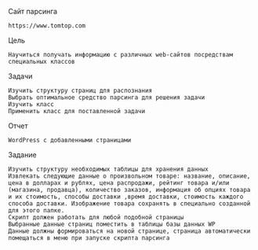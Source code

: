 Сайт парсинга

    https://www.tomtop.com

Цель

    Научиться получать информацию с различных web-сайтов посредствам специальных классов

Задачи

    Изучить структуру страниц для распознания
    Выбрать оптимальное средство парсинга для решения задачи
    Изучить класс
    Применить класс для поставленной задачи

Отчет

    WordPress c добавленными страницами

Задание

    Изучить структуру необходимых таблицы для хранения данных
    Извлекать следующие данные о произвольном товаре: название, описание, цена в долларах и рублях, цена распродажи, рейтинг товара и/или (магазина, продавца), количество заказов, информация об опциях товара и их стоимость, способы доставки ,время доставки, стоимость каждого способа доставки. Изображение товара сохранять в специально созданной для этого папке.
    Скрипт должен работать для любой подобной страницы
    Выбранные данные страниц поместить в таблицы базы данных WP
    Данные должны формироваться на новой странице, страница автоматически помещаться в меню при запуске скрипта парсинга
